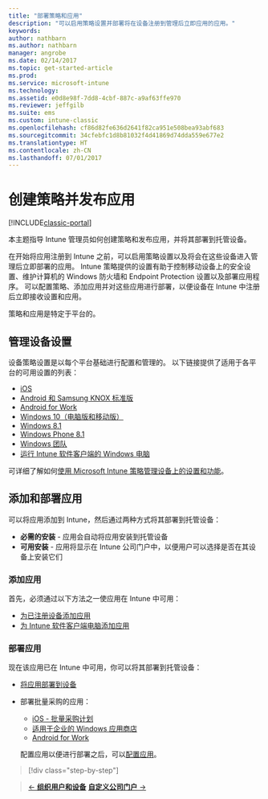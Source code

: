 ```yaml
---
title: "部署策略和应用"
description: "可以启用策略设置并部署将在设备注册到管理后立即应用的应用。"
keywords: 
author: nathbarn
ms.author: nathbarn
manager: angrobe
ms.date: 02/14/2017
ms.topic: get-started-article
ms.prod: 
ms.service: microsoft-intune
ms.technology: 
ms.assetid: e0d8e98f-7dd8-4cbf-887c-a9af63ffe970
ms.reviewer: jeffgilb
ms.suite: ems
ms.custom: intune-classic
ms.openlocfilehash: cf86d82fe636d2641f82ca951e508bea93abf683
ms.sourcegitcommit: 34cfebfc1d8b81032f4d41869d74dda559e677e2
ms.translationtype: HT
ms.contentlocale: zh-CN
ms.lasthandoff: 07/01/2017
---
```

# <a name="create-policies-and-publish-apps"></a>创建策略并发布应用

[!INCLUDE[classic-portal](../includes/classic-portal.md)]

本主题指导 Intune 管理员如何创建策略和发布应用，并将其部署到托管设备。

在开始将应用注册到 Intune 之前，可以启用策略设置以及将会在这些设备进入管理后立即部署的应用。 Intune 策略提供的设置有助于控制移动设备上的安全设置、维护计算机的 Windows 防火墙和 Endpoint Protection 设置以及部署应用程序。 可以配置策略、添加应用并对这些应用进行部署，以便设备在 Intune 中注册后立即接收设置和应用。

策略和应用是特定于平台的。

## <a name="manage-device-settings"></a>管理设备设置

 设备策略设置是以每个平台基础进行配置和管理的。 以下链接提供了适用于各平台的可用设置的列表：

- [iOS](/intune-classic/deploy-use/ios-policy-settings-in-microsoft-intune)
- [Android 和 Samsung KNOX 标准版](/intune-classic/deploy-use/android-policy-settings-in-microsoft-intune)
- [Android for Work](/intune-classic/deploy-use/android-for-work-policy-settings-in-microsoft-intune)
- [Windows 10（电脑版和移动版）](/intune-classic/deploy-use/windows-10-policy-settings-in-microsoft-intune)
- [Windows 8.1](/intune-classic/deploy-use/windows-configuration-policy-settings-in-microsoft-intune)
- [Windows Phone 8.1](/intune-classic/deploy-use/windows-phone-8-1-policy-settings-in-microsoft-intune)
- [Windows 团队](/intune-classic/deploy-use/windows-team-configuration-policy-settings-in-microsoft-intune)
- [运行 Intune 软件客户端的 Windows 电脑](/intune-classic/deploy-use/policies-to-protect-windows-pcs-in-microsoft-intune)

可详细了解如何[使用 Microsoft Intune 策略管理设备上的设置和功能](/intune-classic/deploy-use/manage-settings-and-features-on-your-devices-with-microsoft-intune-policies)。

## <a name="add-and-deploy-apps"></a>添加和部署应用

可以将应用添加到 Intune，然后通过两种方式将其部署到托管设备：
- **必需的安装** - 应用会自动将应用安装到托管设备
- **可用安装** - 应用将显示在 Intune 公司门户中，以便用户可以选择是否在其设备上安装它们

### <a name="add-apps"></a>添加应用

首先，必须通过以下方法之一使应用在 Intune 中可用：
- [为已注册设备添加应用](/intune-classic/deploy-use/add-apps-for-mobile-devices-in-microsoft-intune)
- [为 Intune 软件客户端电脑添加应用](/intune-classic/deploy-use/add-apps-for-windows-pcs-in-microsoft-intune)

### <a name="deploy-apps"></a>部署应用

现在该应用已在 Intune 中可用，你可以将其部署到托管设备：
- [将应用部署到设备](/intune-classic/deploy-use/deploy-use/deploy-apps-in-microsoft-intune)
- 部署批量采购的应用：
    - [iOS - 批量采购计划](/intune-classic/deploy-use/manage-ios-apps-you-purchased-through-a-volume-purchase-program-with-microsoft-intune)
    - [适用于企业的 Windows 应用商店](/intune-classic/deploy-use/manage-apps-you-purchased-from-the-windows-store-for-business-with-microsoft-intune)
    - [Android for Work](/intune-classic/deploy-use/android-for-work-apps)

    配置应用以便进行部署之后，可以[配置应用](/intune-classic/deploy-use/monitor-apps-in-microsoft-intune)。

>[!div class="step-by-step"]

>[&larr; **组织用户和设备**](.\start-with-a-paid-subscription-to-microsoft-intune-step-5.md)       [**自定义公司门户** &rarr;](/intune/company-portal-customize)  
